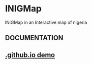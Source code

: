 # INIGMap
INIGMap in an Interactive map of nigeria

<h2>DOCUMENTATION<h2>
 <a href='https://saidabdul80.github.io/INIGMap/demo.html'>.github.io demo</a>

